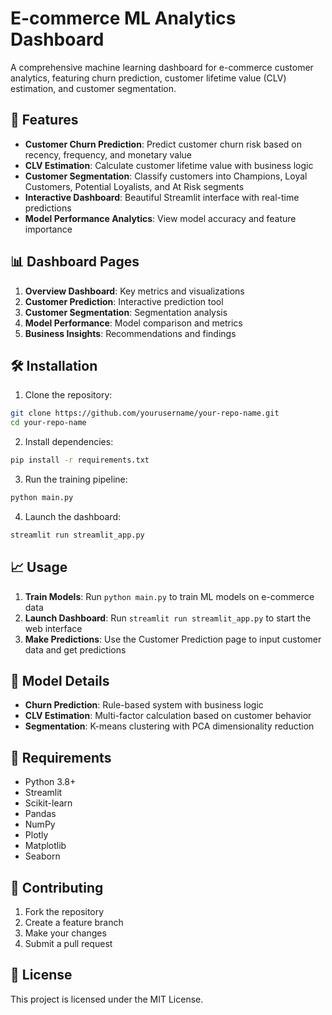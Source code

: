 # E-commerce ML Analytics Dashboard

A comprehensive machine learning dashboard for e-commerce customer analytics, featuring churn prediction, customer lifetime value (CLV) estimation, and customer segmentation.

## 🚀 Features

- **Customer Churn Prediction**: Predict customer churn risk based on recency, frequency, and monetary value
- **CLV Estimation**: Calculate customer lifetime value with business logic
- **Customer Segmentation**: Classify customers into Champions, Loyal Customers, Potential Loyalists, and At Risk segments
- **Interactive Dashboard**: Beautiful Streamlit interface with real-time predictions
- **Model Performance Analytics**: View model accuracy and feature importance

## 📊 Dashboard Pages

1. **Overview Dashboard**: Key metrics and visualizations
2. **Customer Prediction**: Interactive prediction tool
3. **Customer Segmentation**: Segmentation analysis
4. **Model Performance**: Model comparison and metrics
5. **Business Insights**: Recommendations and findings

## 🛠️ Installation

1. Clone the repository:
```bash
git clone https://github.com/yourusername/your-repo-name.git
cd your-repo-name
```

2. Install dependencies:
```bash
pip install -r requirements.txt
```

3. Run the training pipeline:
```bash
python main.py
```

4. Launch the dashboard:
```bash
streamlit run streamlit_app.py
```

## 📈 Usage

1. **Train Models**: Run `python main.py` to train ML models on e-commerce data
2. **Launch Dashboard**: Run `streamlit run streamlit_app.py` to start the web interface
3. **Make Predictions**: Use the Customer Prediction page to input customer data and get predictions

## 🔧 Model Details

- **Churn Prediction**: Rule-based system with business logic
- **CLV Estimation**: Multi-factor calculation based on customer behavior
- **Segmentation**: K-means clustering with PCA dimensionality reduction

## 📝 Requirements

- Python 3.8+
- Streamlit
- Scikit-learn
- Pandas
- NumPy
- Plotly
- Matplotlib
- Seaborn

## 🤝 Contributing

1. Fork the repository
2. Create a feature branch
3. Make your changes
4. Submit a pull request

## 📄 License

This project is licensed under the MIT License.
